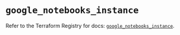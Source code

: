 # `google_notebooks_instance`

Refer to the Terraform Registry for docs: [`google_notebooks_instance`](https://registry.terraform.io/providers/hashicorp/google-beta/6.47.0/docs/resources/google_notebooks_instance).
